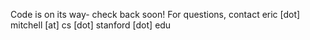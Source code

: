 Code is on its way- check back soon! For questions, contact eric [dot] mitchell [at] cs [dot] stanford [dot] edu
